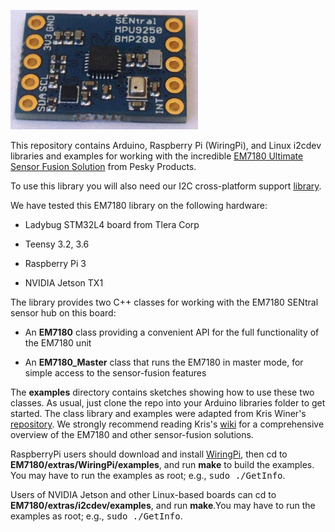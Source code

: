 <a href="https://www.tindie.com/products/onehorse/ultimate-sensor-fusion-solution/"><img src="sentral.jpg" width=300></a>

This repository contains Arduino, Raspberry Pi (WiringPi), and Linux i2cdev
libraries and examples for working with the incredible <a
href="https://www.tindie.com/products/onehorse/ultimate-sensor-fusion-solution/">
EM7180 Ultimate Sensor Fusion Solution</a> from Pesky Products. 

To use this library you will also need our I2C cross-platform support 
[library](https://github.com/simondlevy/CrossPlatformI2C).

We have tested this EM7180 library on the following hardware:

* Ladybug STM32L4 board from Tlera Corp

* Teensy 3.2, 3.6

* Raspberry Pi 3

* NVIDIA Jetson TX1

The library provides two C++ classes for working with the EM7180 SENtral sensor hub on this board:

* An <b>EM7180</b> class providing a convenient API for the full functionality of the EM7180 unit

* An <b>EM7180_Master</b> class that runs the EM7180 in master mode, for simple access to the sensor-fusion features

The <b>examples</b> directory contains sketches showing how to use these two classes. As usual, just clone the repo
into your Arduino libraries folder to get started. The class library and
examples were adapted from Kris Winer's [repository](https://github.com/kriswiner/EM7180_SENtral_sensor_hub).
We strongly recommend reading Kris's  [wiki](https://github.com/kriswiner/EM7180_SENtral_sensor_hub/wiki) for
a comprehensive overview of the EM7180 and other sensor-fusion solutions.

RaspberryPi users should download and install [WiringPi](http://wiringpi.com/),
then cd to <b>EM7180/extras/WiringPi/examples</b>, and run <b>make</b>
to build the examples.  You may have to run the examples as root; e.g., <tt>sudo ./GetInfo</tt>.

Users of NVIDIA Jetson and other Linux-based boards can cd to <b>EM7180/extras/i2cdev/examples</b>, and run <b>make</b>.You may have to run the examples as root; e.g., <tt>sudo ./GetInfo</tt>.

